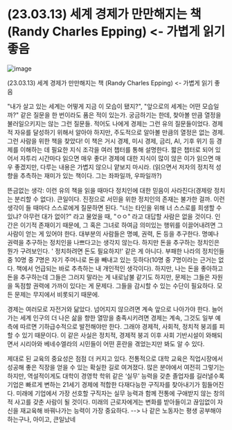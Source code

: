 # (23.03.13) 세계 경제가 만만해지는 책 (Randy Charles Epping) <- 가볍게 읽기 좋음


![image](https://postfiles.pstatic.net/MjAyNTA0MDRfMTEy/MDAxNzQzNzYwMzkyMTcz.CNDSqb4d7ih_N72G2oLoV_g7RrjLiBNyOZW-bglq35Yg.txcGT8Ul9ss_SEZ_zcg53emQ16xuJbzQa8U3T-DqfWkg.PNG/image.png?type=w773)

(23.03.13) 세계 경제가 만만해지는 책 (Randy Charles Epping) <- 가볍게 읽기 좋음

"내가 살고 있는 세계는 어떻게 지금 이 모습이 됐지?", "앞으로의 세계는 어떤 모습일까?" 같은 질문을 한 번이라도 품은 적이 있는가. 궁금하기는 한데, 찾아볼 만큼 열정을 불러일으키지는 않는 그런 질문들. 적어도 나에게 경제는 그런 유의 질문들이었다. 경제적 자유를 달성하기 위해서 알아야 하지만, 주도적으로 알아볼 만큼의 열정은 없는 경제. 그런 사람을 위한 책을 찾았다! 이 책은 거시 경제, 미시 경제, 금리, AI, 기후 위기 등 경제를 이해하는 데 필요한 지식 조각을 여러 챕터를 통해 설명한다. 짧은 챕터로 되어 있어서 자투리 시간마다 읽으면 매우 좋다! 경제에 대한 지식이 많이 않은 이가 읽으면 매우 좋겠지만, 다루는 내용은 가볍지 않으니 얕보지 마시라. (읽으면서 저자의 정치적 성향을 추측하는 재미가 있는 책이다. 그는 좌파일까, 우파일까?)

뜬금없는 생각: 이런 유의 책을 읽을 때마다 정치인에 대한 믿음이 사라진다(경제랑 정치는 분리할 수 없다). 큰일이다. 진정으로 서민을 위한 정치인의 존재는 불가한 걸까. 이런 생각이 들 때마다 스스로에게 질문하면 된다. "너는 타인을 위해 너 스스로를 희생할 수 있냐? 아무런 대가 없이?" 라고 물었을 때, "ㅇㅇ" 라고 대답할 사람은 없을 것이다. 인간은 이기적 존재이기 때문에, 그 혹은 그녀로 하여금 의미있는 행위를 이끌어내려면 그 사람이 얻는 게 있어야 한다. 대부분의 사람들은 명예, 권력, 돈 등을 추구한다. 명예나 권력을 추구하는 정치인을 나쁘다고는 생각지 않는다. 하지만 돈을 추구하는 정치인은 뭔가 구려보인다. ' 정치하려면 돈도 필요하지!' 같은 게 아니다. 부패한 나라의 정치인들 중 10명 중 7명은 자기 주머니로 돈을 빼내고 있는 듯하다(10명 중 7명이라는 근거는 없다. 책에서 언급되는 바로 추측하는 내 개인적인 생각이다). 하지만, 나는 돈을 좋아하고 돈을 추구하는데 그들은 그러지 말라는 게 내로남불 같기도 하지만, 문제는 그들은 자원을 독점할 권력에 가까이 있다는 게 문제다. 그들을 감시할 수 있는 수단이 필요하다. 모든 문제는 무지에서 비롯되기 때문에.

경제는 여러모로 자전거와 닮았다. 넘어지지 않으려면 계속 앞으로 나아가야 한다. 늘어가는 세계 인구의 더 나은 삶을 향한 열망을 충족시키려면 경제는 계속, 그것도 일부 예측에 따르면 기하급수적으로 발전해야만 한다. 그래야 경제적, 사회적, 정치적 붕괴를 피할 수 있기 때문이다. 이 같은 사실은 정치적, 경제적 붕괴 이후 사회 기반시설이 와해되면서 시리아와 베네수엘라의 시민들이 어떤 혼란을 겪었는지만 봐도 알 수 있다.

제대로 된 교육의 중요성은 점점 더 커지고 있다. 전통적으로 대학 교육은 직업시장에서 성공해 좋은 직장을 얻을 수 있는 확실한 길로 여겨졌다. 많은 분야에서 여전히 그렇기는 하지만, 역설적이게도 대학이 경영학 학위 같은 ‘실무’ 능력을 갖춘 졸업자를 길러낼수록 기업은 빠르게 변하는 21세기 경제에 적합한 다재다능한 구직자를 찾아내기가 힘들어진다. 미래에 기업에서 가장 선호할 구직자는 실무 능력과 함께 전통에 구애받지 않는 창의적 사고를 갖춘 사람이 될 것이다. 미래의 근로자에게는 변화를 받아들이고 끊임없이 자신을 재교육해 바꿔나가는 능력이 가장 중요하다. --> 나 같은 노동자는 평생 공부해야 하는구나, 아이고, 큰일났네


